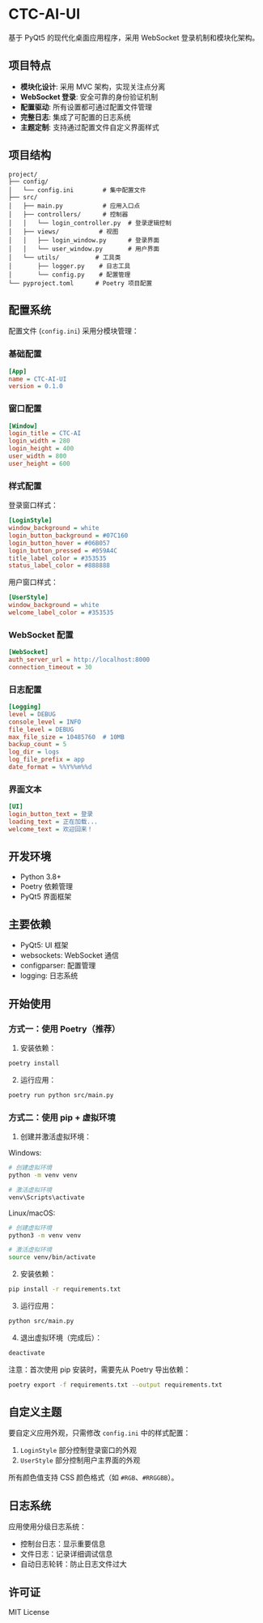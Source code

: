 # CTC-AI-UI

基于 PyQt5 的现代化桌面应用程序，采用 WebSocket 登录机制和模块化架构。

## 项目特点

- **模块化设计**: 采用 MVC 架构，实现关注点分离
- **WebSocket 登录**: 安全可靠的身份验证机制
- **配置驱动**: 所有设置都可通过配置文件管理
- **完整日志**: 集成了可配置的日志系统
- **主题定制**: 支持通过配置文件自定义界面样式

## 项目结构

```
project/
├── config/
│   └── config.ini        # 集中配置文件
├── src/
│   ├── main.py           # 应用入口点
│   ├── controllers/      # 控制器
│   │   └── login_controller.py  # 登录逻辑控制
│   ├── views/           # 视图
│   │   ├── login_window.py      # 登录界面
│   │   └── user_window.py       # 用户界面
│   └── utils/          # 工具类
│       ├── logger.py    # 日志工具
│       └── config.py    # 配置管理
└── pyproject.toml      # Poetry 项目配置
```

## 配置系统

配置文件 (`config.ini`) 采用分模块管理：

### 基础配置
```ini
[App]
name = CTC-AI-UI
version = 0.1.0
```

### 窗口配置
```ini
[Window]
login_title = CTC-AI
login_width = 280
login_height = 400
user_width = 800
user_height = 600
```

### 样式配置
登录窗口样式：
```ini
[LoginStyle]
window_background = white
login_button_background = #07C160
login_button_hover = #06B057
login_button_pressed = #059A4C
title_label_color = #353535
status_label_color = #888888
```

用户窗口样式：
```ini
[UserStyle]
window_background = white
welcome_label_color = #353535
```

### WebSocket 配置
```ini
[WebSocket]
auth_server_url = http://localhost:8000
connection_timeout = 30
```

### 日志配置
```ini
[Logging]
level = DEBUG
console_level = INFO
file_level = DEBUG
max_file_size = 10485760  # 10MB
backup_count = 5
log_dir = logs
log_file_prefix = app
date_format = %%Y%%m%%d
```

### 界面文本
```ini
[UI]
login_button_text = 登录
loading_text = 正在加载...
welcome_text = 欢迎回来！
```

## 开发环境

- Python 3.8+
- Poetry 依赖管理
- PyQt5 界面框架

## 主要依赖

- PyQt5: UI 框架
- websockets: WebSocket 通信
- configparser: 配置管理
- logging: 日志系统

## 开始使用

### 方式一：使用 Poetry（推荐）

1. 安装依赖：
```bash
poetry install
```

2. 运行应用：
```bash
poetry run python src/main.py
```

### 方式二：使用 pip + 虚拟环境

1. 创建并激活虚拟环境：

Windows:
```bash
# 创建虚拟环境
python -m venv venv

# 激活虚拟环境
venv\Scripts\activate
```

Linux/macOS:
```bash
# 创建虚拟环境
python3 -m venv venv

# 激活虚拟环境
source venv/bin/activate
```

2. 安装依赖：
```bash
pip install -r requirements.txt
```

3. 运行应用：
```bash
python src/main.py
```

4. 退出虚拟环境（完成后）：
```bash
deactivate
```

注意：首次使用 pip 安装时，需要先从 Poetry 导出依赖：
```bash
poetry export -f requirements.txt --output requirements.txt
```

## 自定义主题

要自定义应用外观，只需修改 `config.ini` 中的样式配置：

1. `LoginStyle` 部分控制登录窗口的外观
2. `UserStyle` 部分控制用户主界面的外观

所有颜色值支持 CSS 颜色格式（如 `#RGB`、`#RRGGBB`）。

## 日志系统

应用使用分级日志系统：

- 控制台日志：显示重要信息
- 文件日志：记录详细调试信息
- 自动日志轮转：防止日志文件过大

## 许可证

MIT License
